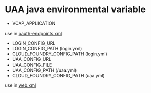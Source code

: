 # UAA java environmental variable

- VCAP_APPLICATION

use in [oauth-endpoints.xml](https://github.com/cloudfoundry/uaa/blob/13992755850296da8a6d53308a70ecdac73b29e6/uaa/src/main/webapp/WEB-INF/spring/oauth-endpoints.xml#L609)


- LOGIN_CONFIG_URL
- LOGIN_CONFIG_PATH (login.yml)
- CLOUD_FOUNDRY_CONFIG_PATH (login.yml)
- UAA_CONFIG_URL
- UAA_CONFIG_FILE
- UAA_CONFIG_PATH (/uaa.yml)
- CLOUD_FOUNDRY_CONFIG_PATH (uaa.yml)

use in [web.xml](https://github.com/cloudfoundry/uaa/blob/13992755850296da8a6d53308a70ecdac73b29e6/uaa/src/main/webapp/WEB-INF/web.xml#L63)

